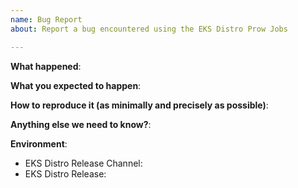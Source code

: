 ```yaml
---
name: Bug Report
about: Report a bug encountered using the EKS Distro Prow Jobs

---
```


<!-- Please use this template while reporting a bug and provide as much info as possible. Please also search for existing open and closed issues that may answer your question. Thanks!-->

**What happened**:

**What you expected to happen**:

**How to reproduce it (as minimally and precisely as possible)**:

**Anything else we need to know?**:

**Environment**:
- EKS Distro Release Channel:
- EKS Distro Release:

<!-- If this is a security issue, please do not discuss on GitHub. Please report any suspected or confirmed security issues to AWS Security https://aws.amazon.com/security/vulnerability-reporting/ -->
